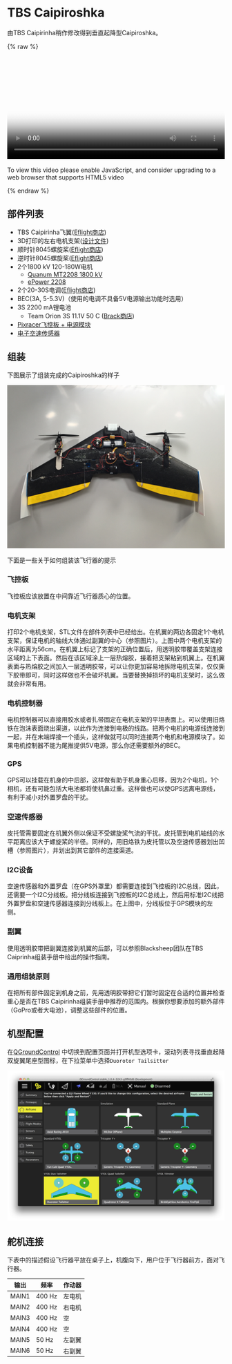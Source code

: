 # TBS Caipiroshka


由TBS Caipirinha稍作修改得到垂直起降型Caipiroshka。

{% raw %}
<video id="my-video" class="video-js" controls preload="auto" width="100%" 
poster="http://image84.360doc.com/DownloadImg/2015/04/1617/52474470_2.jpg" data-setup='{"aspectRatio":"16:9"}'>
  <source src="http://7xw24i.com1.z0.glb.clouddn.com/PX4%20VTOL%20-%20Call%20for%20Testpilots.mp4" type='video/mp4' >
  <p class="vjs-no-js">
    To view this video please enable JavaScript, and consider upgrading to a web browser that supports HTML5 video
  </p >
</video>
{% endraw %}

## 部件列表

- TBS Caipirinha飞翼([Eflight商店](http://www.eflight.ch/shop/USER_ARTIKEL_HANDLING_AUFRUF.php?von_suchresultat=true&Ziel_ID=19638&Kategorie_ID=110923))
- 3D打印的左右电机支架([设计文件](parts/motor_mounts.zip))
- 顺时针8045螺旋桨([Eflight商店](http://www.eflight.ch/shop/USER_ARTIKEL_HANDLING_AUFRUF.php?von_suchresultat=true&Ziel_ID=19532&Kategorie_ID=288))
- 逆时针8045螺旋桨([Eflight商店](http://www.eflight.ch/shop/USER_ARTIKEL_HANDLING_AUFRUF.php?von_suchresultat=true&Ziel_ID=19533&Kategorie_ID=288))
- 2个1800 kV 120-180W电机
  - [Quanum MT2208 1800 kV](http://www.hobbyking.com/hobbyking/store/__67014__Quanum_MT_Series_2208_1800KV_Brushless_Multirotor_Motor_Built_by_DYS.html)
  - [ePower 2208](http://www.eflight.ch/pi/ePower-X-22081.html)
- 2个20-30S电调([Eflight商店](http://www.eflight.ch/shop/USER_ARTIKEL_HANDLING_AUFRUF.php?von_suchresultat=true&Ziel_ID=19713&Kategorie_ID=36077))
- BEC(3A, 5-5.3V)（使用的电调不具备5V电源输出功能时选用）
- 3S 2200 mA锂电池
  - Team Orion 3S 11.1V 50 C ([Brack商店](https://www.brack.ch/team-orion-2200mah-11-1v-50c-308340))
- [Pixracer飞控板 + 电源模块](hardware-pixracer.md)
- [电子空速传感器](http://www.hobbyking.com/hobbyking/store/__62752__HKPilot_32_Digital_Air_Speed_Sensor_And_Pitot_Tube_Set.html)

## 组装

下图展示了组装完成的Caipiroshka的样子

![Caipiroshka](../../images/airframes/vtol/caipiroshka/caipiroshka.jpg)

下面是一些关于如何组装该飞行器的提示

### 飞控板

飞控板应该放置在中间靠近飞行器质心的位置。

### 电机支架

打印2个电机支架，STL文件在部件列表中已经给出。在机翼的两边各固定1个电机支架，保证电机的轴线大体通过副翼的中心（参照图片）。上图中两个电机支架的水平距离为56cm。在机翼上标记了支架的正确位置后，用透明胶带覆盖支架连接区域的上下表面。然后在该区域涂上一层热熔胶，接着把支架粘到机翼上。在机翼表面与热熔胶之间加入一层透明胶带，可以让你更加容易地拆除电机支架，仅仅撕下胶带即可，同时这样做也不会破坏机翼。当要替换掉损坏的电机支架时，这么做就会非常有用。

### 电机控制器

电机控制器可以直接用胶水或者扎带固定在电机支架的平坦表面上。可以使用旧烙铁在泡沫表面烧出渠道，以此作为连接到电极的线路。把两个电机的电源线连接到一起，并在末端焊接一个插头，这样做就可以同时连接两个电机和电源模块了。如果电机控制器不能为尾推提供5V电源，那么你还需要额外的BEC。

### GPS

GPS可以挂载在机身的中后部，这样做有助于机身重心后移，因为2个电机，1个相机，还有可能包括大电池都将使机鼻过重。这样做也可以使GPS远离电源线，有利于减小对外置罗盘的干扰。

### 空速传感器

皮托管需要固定在机翼外侧以保证不受螺旋桨气流的干扰。皮托管到电机轴线的水平距离应该大于螺旋桨的半径。同样的，用旧烙铁为皮托管以及空速传感器划出凹槽（参照图片），并划出到其它部件的连接渠道。

### I2C设备

空速传感器和外置罗盘（在GPS外罩里）都需要连接到飞控板的I2C总线，因此，还需要一个I2C分线板。把分线板连接到飞控板的I2C总线上，然后用标准I2C线把外置罗盘和空速传感器连接到分线板上。在上图中，分线板位于GPS模块的左侧。

### 副翼

使用透明胶带把副翼连接到机翼的后部，可以参照Blacksheep团队在TBS Caiprinha组装手册中给出的操作指南。

### 通用组装原则

在把所有部件固定到机身之前，先用透明胶带把它们暂时固定在合适的位置并检查重心是否在TBS Caipirinha组装手册中推荐的范围内。根据你想要添加的额外部件（GoPro或者大电池），调整这些部件的位置。

## 机型配置

在[QGroundControl](../qgc/README.md) 中切换到配置页面并打开机型选项卡，滚动列表寻找垂直起降双旋翼尾座型图标，在下拉菜单中选择```Duorotor Tailsitter```

![](../../images/gcs/qgc_caipiroshka.jpg)

## 舵机连接

下表中的描述假设飞行器平放在桌子上，机腹向下，用户位于飞行器前方，面对飞行器。

| 输出    | 频率     | 作动器  |
| ----- | ------ | ---- |
| MAIN1 | 400 Hz | 左电机  |
| MAIN2 | 400 Hz | 右电机  |
| MAIN3 | 400 Hz | 空    |
| MAIN4 | 400 Hz | 空    |
| MAIN5 | 50 Hz  | 左副翼  |
| MAIN6 | 50 Hz  | 右副翼  |

